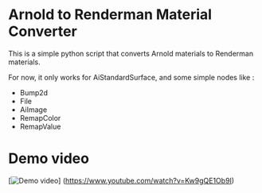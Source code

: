 # Arnold to Renderman Material Converter

This is a simple python script that converts Arnold materials to Renderman materials.

For now, it only works for AiStandardSurface, and some simple nodes like :
- Bump2d
- File
- AiImage
- RemapColor
- RemapValue


# Demo video
[![Demo video](https://img.youtube.com/vi/Kw9gQE1Ob9I/hqdefault.jpg)] (https://www.youtube.com/watch?v=Kw9gQE1Ob9I)